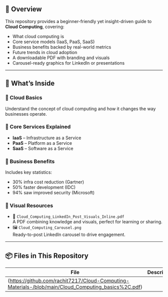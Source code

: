 ## 📘 Overview

This repository provides a beginner-friendly yet insight-driven guide to **Cloud Computing**, covering:

- What cloud computing is
- Core service models (IaaS, PaaS, SaaS)
- Business benefits backed by real-world metrics
- Future trends in cloud adoption
- A downloadable PDF with branding and visuals
- Carousel-ready graphics for LinkedIn or presentations

---

## 📄 What’s Inside

### 🔹 Cloud Basics
Understand the concept of cloud computing and how it changes the way businesses operate.

### 🔹 Core Services Explained
- **IaaS** – Infrastructure as a Service
- **PaaS** – Platform as a Service
- **SaaS** – Software as a Service

### 🔹 Business Benefits
Includes key statistics:
- 30% infra cost reduction (Gartner)
- 50% faster development (IDC)
- 94% saw improved security (Microsoft)

### 🔹 Visual Resources
- 📄 `Cloud_Computing_LinkedIn_Post_Visuals_Inline.pdf`  
  A PDF combining knowledge and visuals, perfect for learning or sharing.
- 🖼️ `Cloud_Computing_Carousel.png`  
  Ready-to-post LinkedIn carousel to drive engagement.

---

## 📦 Files in This Repository

| File | Description |
|------|-------------|
|(https://github.com/rachit7217/Cloud-Computing-Materials-/blob/main/Cloud_Computing_basics%2C.pdf) |
